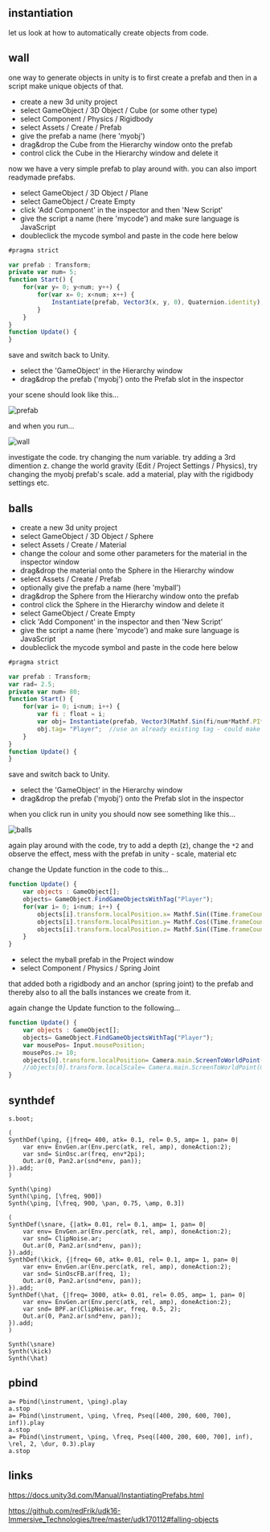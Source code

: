 instantiation
--------------------

let us look at how to automatically create objects from code.

wall
--

one way to generate objects in unity is to first create a prefab and then in a script make unique objects of that.

* create a new 3d unity project
* select GameObject / 3D Object / Cube (or some other type)
* select Component / Physics / Rigidbody
* select Assets / Create / Prefab
* give the prefab a name (here 'myobj')
* drag&drop the Cube from the Hierarchy window onto the prefab
* control click the Cube in the Hierarchy window and delete it

now we have a very simple prefab to play around with. you can also import readymade prefabs.

* select GameObject / 3D Object / Plane
* select GameObject / Create Empty
* click 'Add Component' in the inspector and then 'New Script'
* give the script a name (here 'mycode') and make sure language is JavaScript
* doubleclick the mycode symbol and paste in the code here below

```javascript
#pragma strict

var prefab : Transform;
private var num= 5;
function Start() {
    for(var y= 0; y<num; y++) {
        for(var x= 0; x<num; x++) {
            Instantiate(prefab, Vector3(x, y, 0), Quaternion.identity);
        }
    }
}
function Update() {
}
```

save and switch back to Unity.

* select the 'GameObject' in the Hierarchy window
* drag&drop the prefab ('myobj') onto the Prefab slot in the inspector

your scene should look like this...

![prefab](00prefab.png?raw=true "prefab")

and when you run...

![wall](01wall.png?raw=true "wall")

investigate the code. try changing the num variable. try adding a 3rd dimention z. change the world gravity (Edit / Project Settings / Physics), try changing the myobj prefab's scale. add a material, play with the rigidbody settings etc.

balls
--

* create a new 3d unity project
* select GameObject / 3D Object / Sphere
* select Assets / Create / Material
* change the colour and some other parameters for the material in the inspector window
* drag&drop the material onto the Sphere in the Hierarchy window
* select Assets / Create / Prefab
* optionally give the prefab a name (here 'myball')
* drag&drop the Sphere from the Hierarchy window onto the prefab
* control click the Sphere in the Hierarchy window and delete it
* select GameObject / Create Empty
* click 'Add Component' in the inspector and then 'New Script'
* give the script a name (here 'mycode') and make sure language is JavaScript
* doubleclick the mycode symbol and paste in the code here below

```javascript
#pragma strict

var prefab : Transform;
var rad= 2.5;
private var num= 80;
function Start() {
    for(var i= 0; i<num; i++) {
        var fi : float = i;
        var obj= Instantiate(prefab, Vector3(Mathf.Sin(fi/num*Mathf.PI*2)*rad, Mathf.Cos(fi/num*Mathf.PI*2)*rad, 0), Quaternion.identity);
        obj.tag= "Player";  //use an already existing tag - could make a new dedicated
    }
}
function Update() {
}
```

save and switch back to Unity.

* select the 'GameObject' in the Hierarchy window
* drag&drop the prefab ('myobj') onto the Prefab slot in the inspector

when you click run in unity you should now see something like this...

![balls](02balls.png?raw=true "balls")

again play around with the code, try to add a depth (z), change the `*2` and observe the effect, mess with the prefab in unity - scale, material etc

change the Update function in the code to this...
```javascript
function Update() {
    var objects : GameObject[];
    objects= GameObject.FindGameObjectsWithTag("Player");
    for(var i= 0; i<num; i++) {
        objects[i].transform.localPosition.x= Mathf.Sin((Time.frameCount*0.03)+(i*0.06))*rad;
        objects[i].transform.localPosition.y= Mathf.Cos((Time.frameCount*0.04)+(i*0.05))*rad;
        objects[i].transform.localPosition.z= Mathf.Sin((Time.frameCount*0.06)+(i*0.04))*rad;
    }
}
```

* select the myball prefab in the Project window
* select Component / Physics / Spring Joint

that added both a rigidbody and an anchor (spring joint) to the prefab and thereby also to all the balls instances we create from it.

again change the Update function to the following...

```javascript
function Update() {
    var objects : GameObject[];
    objects= GameObject.FindGameObjectsWithTag("Player");
    var mousePos= Input.mousePosition;
    mousePos.z= 10;
    objects[0].transform.localPosition= Camera.main.ScreenToWorldPoint(mousePos);  //set first ball to mouse pos
    //objects[0].transform.localScale= Camera.main.ScreenToWorldPoint(mousePos);  //set first ball to mouse pos
}
```

synthdef
--

```supercollider
s.boot;

(
SynthDef(\ping, {|freq= 400, atk= 0.1, rel= 0.5, amp= 1, pan= 0|
    var env= EnvGen.ar(Env.perc(atk, rel, amp), doneAction:2);
    var snd= SinOsc.ar(freq, env*2pi);
    Out.ar(0, Pan2.ar(snd*env, pan));
}).add;
)

Synth(\ping)
Synth(\ping, [\freq, 900])
Synth(\ping, [\freq, 900, \pan, 0.75, \amp, 0.3])
```


```supercollider
(
SynthDef(\snare, {|atk= 0.01, rel= 0.1, amp= 1, pan= 0|
    var env= EnvGen.ar(Env.perc(atk, rel, amp), doneAction:2);
    var snd= ClipNoise.ar;
    Out.ar(0, Pan2.ar(snd*env, pan));
}).add;
SynthDef(\kick, {|freq= 60, atk= 0.01, rel= 0.1, amp= 1, pan= 0|
    var env= EnvGen.ar(Env.perc(atk, rel, amp), doneAction:2);
    var snd= SinOscFB.ar(freq, 1);
    Out.ar(0, Pan2.ar(snd*env, pan));
}).add;
SynthDef(\hat, {|freq= 3000, atk= 0.01, rel= 0.05, amp= 1, pan= 0|
    var env= EnvGen.ar(Env.perc(atk, rel, amp), doneAction:2);
    var snd= BPF.ar(ClipNoise.ar, freq, 0.5, 2);
    Out.ar(0, Pan2.ar(snd*env, pan));
}).add;
)

Synth(\snare)
Synth(\kick)
Synth(\hat)
```

pbind
--

```supercollider
a= Pbind(\instrument, \ping).play
a.stop
a= Pbind(\instrument, \ping, \freq, Pseq([400, 200, 600, 700], inf)).play
a.stop
a= Pbind(\instrument, \ping, \freq, Pseq([400, 200, 600, 700], inf), \rel, 2, \dur, 0.3).play
a.stop
```

links
--

<https://docs.unity3d.com/Manual/InstantiatingPrefabs.html>

<https://github.com/redFrik/udk16-Immersive_Technologies/tree/master/udk170112#falling-objects>
